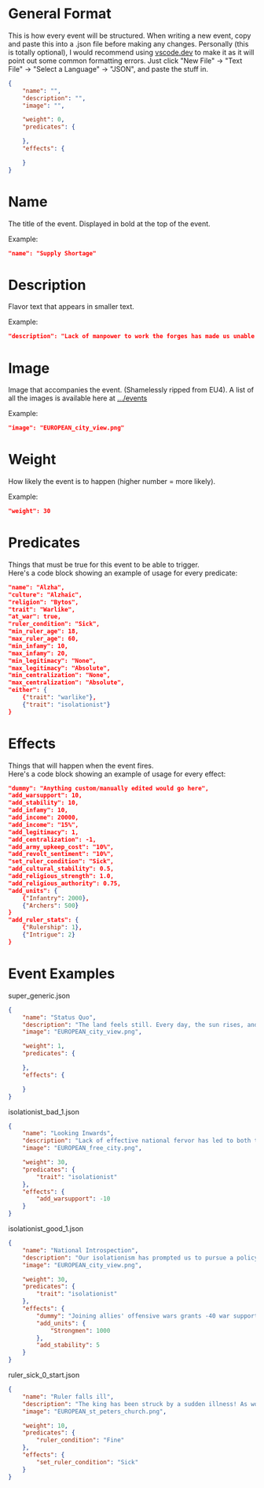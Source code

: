 <h1>General Format</h1>

<p>This is how every event will be structured. When writing a new event, copy and paste this into a .json file before making any changes. Personally (this is totally optional), I would recommend using <a href="https://vscode.dev">vscode.dev</a> to make it as it will point out some common formatting errors. Just click "New File" -> "Text File" -> "Select a Language" -> "JSON", and paste the stuff in. </p>

```json
{
    "name": "",
    "description": "",
    "image": "",

    "weight": 0,
    "predicates": {

    },
    "effects": {

    }
}
```

<h1>Name</h1>
<p>The title of the event. Displayed in bold at the top of the event.</p>

Example:
```json
"name": "Supply Shortage"
```

<h1>Description</h1>
<p>Flavor text that appears in smaller text.</p>

Example:
```json
"description": "Lack of manpower to work the forges has made us unable to create enough supplies to fully equip our armies!"
```

<h1>Image</h1>
<p>Image that accompanies the event. (Shamelessly ripped from EU4). A list of all the images is available here at <a href="/events">.../events</a></p>

Example:
```json
"image": "EUROPEAN_city_view.png"
```

<h1>Weight</h1>
<p>How likely the event is to happen (higher number = more likely).</p>

Example:
```json
"weight": 30
```

<h1>Predicates</h1>
<p>Things that must be true for this event to be able to trigger.<br>Here's a code block showing an example of usage for every predicate:</p>

```json
"name": "Alzha",
"culture": "Alzhaic",
"religion": "Bytos",
"trait": "Warlike",
"at_war": true,
"ruler_condition": "Sick",
"min_ruler_age": 18,
"max_ruler_age": 60,
"min_infamy": 10,
"max_infamy": 20,
"min_legitimacy": "None",
"max_legitimacy": "Absolute",
"min_centralization": "None",
"max_centralization": "Absolute",
"either": {
    {"trait": "warlike"},
    {"trait": "isolationist"}
}
```

<h1>Effects</h1>
<p>Things that will happen when the event fires. <br>Here's a code block showing an example of usage for every effect:</p>

```json
"dummy": "Anything custom/manually edited would go here",
"add_warsupport": 10,
"add_stability": 10,
"add_infamy": 10,
"add_income": 20000,
"add_income": "15%",
"add_legitimacy": 1,
"add_centralization": -1,
"add_army_upkeep_cost": "10%",
"add_revolt_sentiment": "10%",
"set_ruler_condition": "Sick",
"add_cultural_stability": 0.5,
"add_religious_strength": 1.0,
"add_religious_authority": 0.75,
"add_units": {
    {"Infantry": 2000},
    {"Archers": 500}
}
"add_ruler_stats": {
    {"Rulership": 1},
    {"Intrigue": 2}
}
```

<h1>Event Examples</h1>

super_generic.json
```json
{
    "name": "Status Quo",
    "description": "The land feels still. Every day, the sun rises, and every night, the sun sets. Life is quiet, but isn't that how we always wanted it? There's no better time than now to go outside and smell the roses...",
    "image": "EUROPEAN_city_view.png",

    "weight": 1,
    "predicates": {

    },
    "effects": {

    }
}
```

isolationist_bad_1.json
```json
{
    "name": "Looking Inwards",
    "description": "Lack of effective national fervor has led to both the nobility and general populace becoming completely disinterested in international affairs.",
    "image": "EUROPEAN_free_city.png",

    "weight": 30,
    "predicates": {
        "trait": "isolationist"
    },
    "effects": {
        "add_warsupport": -10
    }
}
```

isolationist_good_1.json
```json
{
    "name": "National Introspection",
    "description": "Our isolationism has prompted us to pursue a policy of decreasing our foreign involvements and focusing our efforts on national defence and bettering the conditions of our people.",
    "image": "EUROPEAN_city_view.png",

    "weight": 30,
    "predicates": {
        "trait": "isolationist"
    },
    "effects": {
        "dummy": "Joining allies' offensive wars grants -40 war support for this session",
        "add_units": {
            "Strongmen": 1000
        },
        "add_stability": 5
    }
}
```

ruler_sick_0_start.json
```json
{
    "name": "Ruler falls ill",
    "description": "The king has been struck by a sudden illness! As would be expected, he has been removed from public view and the finest medical practitioners in the realm have been summoned to help treat him. All that is left to do is wait and hope for the best.",
    "image": "EUROPEAN_st_peters_church.png",

    "weight": 10,
    "predicates": {
        "ruler_condition": "Fine"
    },
    "effects": {
        "set_ruler_condition": "Sick"
    }
}
```
